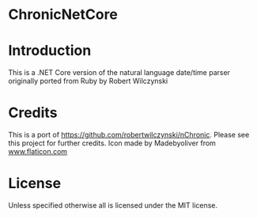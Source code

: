 # ChronicNetCore
# Introduction
This is a .NET Core version of the natural language date/time parser originally ported from Ruby by Robert Wilczynski
# Credits
This is a port of https://github.com/robertwilczynski/nChronic. Please see this project for further credits.
Icon made by Madebyoliver from www.flaticon.com 
# License
Unless specified otherwise all is licensed under the MIT license.
